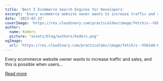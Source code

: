 ```yaml
---
title: 'Best 5 Ecommerce Search Engines for Developers'
excerpt: 'Every ecommerce website owner wants to increase traffic and sales, and this is possible when users...'
date: '2023-02-23'
coverImage: 'https://res.cloudinary.com/practicaldev/image/fetch/s--VGbIeN-B--/c_imagga_scale,f_auto,fl_progressive,h_420,q_auto,w_1000/https://dev-to-uploads.s3.amazonaws.com/uploads/articles/b3h35p0751qfs7oer3j7.jpg'
author:
  name: Koders
  picture: "assets/blog/authors/koders.png"
ogImage:
  url: 'https://res.cloudinary.com/practicaldev/image/fetch/s--VGbIeN-B--/c_imagga_scale,f_auto,fl_progressive,h_420,q_auto,w_1000/https://dev-to-uploads.s3.amazonaws.com/uploads/articles/b3h35p0751qfs7oer3j7.jpg'
---
```


Every ecommerce website owner wants to increase traffic and sales, and this is possible when users...

[Read more](https://dev.to/medusajs/best-5-ecommerce-search-engines-for-developers-5fh6)
